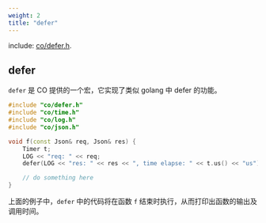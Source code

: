 ```yaml
---
weight: 2
title: "defer"
---
```


include: [co/defer.h](https://github.com/idealvin/coost/blob/master/include/co/defer.h).


## defer

`defer` 是 CO 提供的一个宏，它实现了类似 golang 中 defer 的功能。

```cpp
#include "co/defer.h"
#include "co/time.h"
#include "co/log.h"
#include "co/json.h"

void f(const Json& req, Json& res) {
    Timer t;
    LOG << "req: " << req;
    defer(LOG << "res: " << res << ", time elapse: " << t.us() << "us");

    // do something here
}
```

上面的例子中，`defer` 中的代码将在函数 `f` 结束时执行，从而打印出函数的输出及调用时间。
